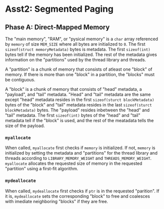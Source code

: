 # Asst2: Segmented Paging

## Phase A: Direct-Mapped Memory

The "main memory", "RAM", or "pysical memory" is a `char` array referenced by `memory` of size `MEM_SIZE` where all bytes are initialized to `0`. The first `sizeof(struct memoryMetadata)` bytes is metadata. The first `sizeof(int)` bytes tell if the memory has been initialized. The rest of the metadata gives information on the "partitions" used by the thread library and threads.

A "partition" is a chunk of memory that consists of atleast one "block" of memory. If there is more than one "block" in a partition, the "blocks" must be contiguous.

A "block" is a chunk of memory that consists of "head" metadata, a "payload", and "tail" metadata. "Head" and "tail" metadata are the same except "head" metadata resides in the first `sizeof(sturct blockMetadata)` bytes of the "block" and "tail" metadata resides in the last `sizeof(sturct blockMetadata)` bytes. The "payload" resides inbetween the "head" and "tail" metadata. The first `sizeof(int)` bytes of the "head" and "tail" metadata tell if the "block" is used, and the rest of the meatadata tells the size of the payload.

### `myallocate`

When called, `myallocate` first checks if `memory` is initialized. If not, `memory` is initialized by setting the metadata and "partitions" for the thread library and threads according to `LIBRARY_MEMORY_WEIGHT` and `THREADS_MEMORY_WEIGHT`. `myallocate` allocates the requested size of memory in the requested "partition" using a first-fit algorithm.

### `mydeallocate`

When called, `mydeallocate` first checks if `ptr` is in the requested "parition". If it is, `mydeallocate` sets the corresponding "block" to free and coalesces with imediate neighboring "blocks" if they are free.